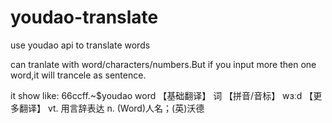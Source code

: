 # youdao-translate
use youdao api to translate words

can tranlate with word/characters/numbers.But if you input more then one word,it will trancele as sentence.

it show like:
66ccff.~$youdao word
【基础翻译】
  词
【拼音/音标】
wɜːd
【更多翻译】
  vt. 用言辞表达
  n. (Word)人名；(英)沃德
  
 
